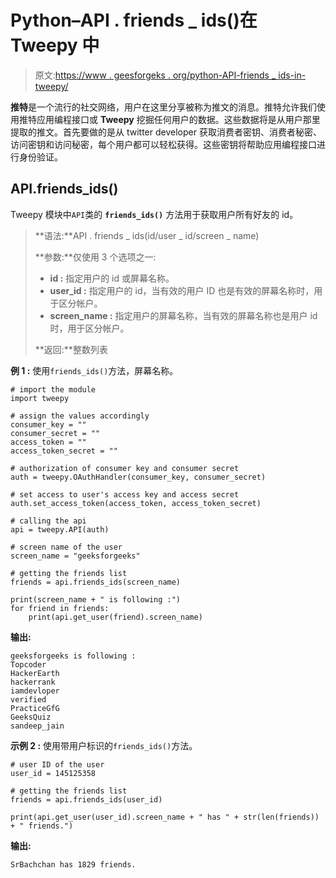 # Python–API . friends _ ids()在 Tweepy 中

> 原文:[https://www . geesforgeks . org/python-API-friends _ ids-in-tweepy/](https://www.geeksforgeeks.org/python-api-friends_ids-in-tweepy/)

**推特**是一个流行的社交网络，用户在这里分享被称为推文的消息。推特允许我们使用推特应用编程接口或 **Tweepy** 挖掘任何用户的数据。这些数据将是从用户那里提取的推文。首先要做的是从 twitter developer 获取消费者密钥、消费者秘密、访问密钥和访问秘密，每个用户都可以轻松获得。这些密钥将帮助应用编程接口进行身份验证。

## API.friends_ids()

Tweepy 模块中`API`类的 **`friends_ids()`** 方法用于获取用户所有好友的 id。

> **语法:**API . friends _ ids(id/user _ id/screen _ name)
> 
> **参数:**仅使用 3 个选项之一:
> 
> *   **id :** 指定用户的 id 或屏幕名称。
> *   **user_id :** 指定用户的 id，当有效的用户 ID 也是有效的屏幕名称时，用于区分帐户。
> *   **screen_name :** 指定用户的屏幕名称，当有效的屏幕名称也是用户 id 时，用于区分帐户。
> 
> **返回:**整数列表

**例 1 :** 使用`friends_ids()`方法，屏幕名称。

```
# import the module
import tweepy

# assign the values accordingly
consumer_key = ""
consumer_secret = ""
access_token = ""
access_token_secret = ""

# authorization of consumer key and consumer secret
auth = tweepy.OAuthHandler(consumer_key, consumer_secret)

# set access to user's access key and access secret 
auth.set_access_token(access_token, access_token_secret)

# calling the api 
api = tweepy.API(auth)

# screen name of the user
screen_name = "geeksforgeeks"

# getting the friends list
friends = api.friends_ids(screen_name)

print(screen_name + " is following :")
for friend in friends:
    print(api.get_user(friend).screen_name)
```

**输出:**

```
geeksforgeeks is following :
Topcoder
HackerEarth
hackerrank
iamdevloper
verified
PracticeGfG
GeeksQuiz
sandeep_jain

```

**示例 2 :** 使用带用户标识的`friends_ids()`方法。

```
# user ID of the user
user_id = 145125358

# getting the friends list
friends = api.friends_ids(user_id)

print(api.get_user(user_id).screen_name + " has " + str(len(friends)) + " friends.")
```

**输出:**

```
SrBachchan has 1829 friends.

```